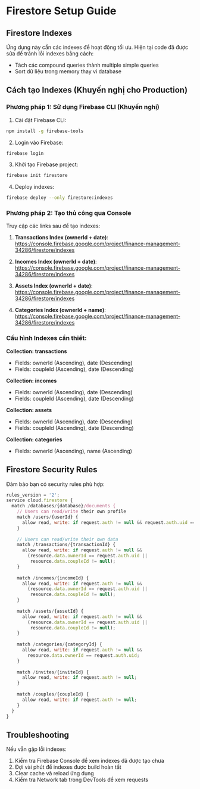 # Firestore Setup Guide

## Firestore Indexes

Ứng dụng này cần các indexes để hoạt động tối ưu. Hiện tại code đã được sửa để tránh lỗi indexes bằng cách:
- Tách các compound queries thành multiple simple queries
- Sort dữ liệu trong memory thay vì database

## Cách tạo Indexes (Khuyến nghị cho Production)

### Phương pháp 1: Sử dụng Firebase CLI (Khuyến nghị)

1. Cài đặt Firebase CLI:
```bash
npm install -g firebase-tools
```

2. Login vào Firebase:
```bash
firebase login
```

3. Khởi tạo Firebase project:
```bash
firebase init firestore
```

4. Deploy indexes:
```bash
firebase deploy --only firestore:indexes
```

### Phương pháp 2: Tạo thủ công qua Console

Truy cập các links sau để tạo indexes:

1. **Transactions Index (ownerId + date)**:
   https://console.firebase.google.com/project/finance-management-34286/firestore/indexes

2. **Incomes Index (ownerId + date)**:
   https://console.firebase.google.com/project/finance-management-34286/firestore/indexes

3. **Assets Index (ownerId + date)**:
   https://console.firebase.google.com/project/finance-management-34286/firestore/indexes

4. **Categories Index (ownerId + name)**:
   https://console.firebase.google.com/project/finance-management-34286/firestore/indexes

### Cấu hình Indexes cần thiết:

**Collection: transactions**
- Fields: ownerId (Ascending), date (Descending)
- Fields: coupleId (Ascending), date (Descending)

**Collection: incomes**
- Fields: ownerId (Ascending), date (Descending)
- Fields: coupleId (Ascending), date (Descending)

**Collection: assets**
- Fields: ownerId (Ascending), date (Descending)
- Fields: coupleId (Ascending), date (Descending)

**Collection: categories**
- Fields: ownerId (Ascending), name (Ascending)

## Firestore Security Rules

Đảm bảo bạn có security rules phù hợp:

```javascript
rules_version = '2';
service cloud.firestore {
  match /databases/{database}/documents {
    // Users can read/write their own profile
    match /users/{userId} {
      allow read, write: if request.auth != null && request.auth.uid == userId;
    }
    
    // Users can read/write their own data
    match /transactions/{transactionId} {
      allow read, write: if request.auth != null && 
        (resource.data.ownerId == request.auth.uid || 
         resource.data.coupleId != null);
    }
    
    match /incomes/{incomeId} {
      allow read, write: if request.auth != null && 
        (resource.data.ownerId == request.auth.uid || 
         resource.data.coupleId != null);
    }
    
    match /assets/{assetId} {
      allow read, write: if request.auth != null && 
        (resource.data.ownerId == request.auth.uid || 
         resource.data.coupleId != null);
    }
    
    match /categories/{categoryId} {
      allow read, write: if request.auth != null && 
        resource.data.ownerId == request.auth.uid;
    }
    
    match /invites/{inviteId} {
      allow read, write: if request.auth != null;
    }
    
    match /couples/{coupleId} {
      allow read, write: if request.auth != null;
    }
  }
}
```

## Troubleshooting

Nếu vẫn gặp lỗi indexes:
1. Kiểm tra Firebase Console để xem indexes đã được tạo chưa
2. Đợi vài phút để indexes được build hoàn tất
3. Clear cache và reload ứng dụng
4. Kiểm tra Network tab trong DevTools để xem requests
